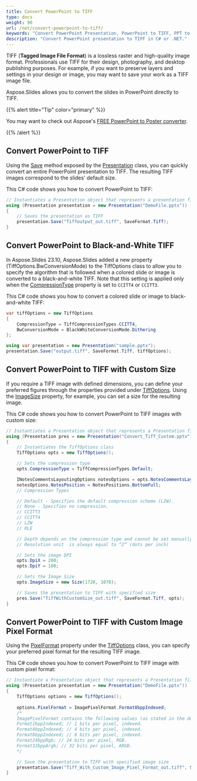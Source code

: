 ```yaml
---
title: Convert PowerPoint to TIFF
type: docs
weight: 90
url: /net/convert-powerpoint-to-tiff/
keywords: "Convert PowerPoint Presentation, PowerPoint to TIFF, PPT to TIFF, PPTX to TIFF, C#, Csharp, .NET, Aspose.Slides"
description: "Convert PowerPoint presentation to TIFF in C# or .NET."
---
```


TIFF (**Tagged Image File Format**) is a lossless raster and high-quality image format. Professionals use TIFF for their design, photography, and desktop publishing purposes. For example, if you want to preserve layers and settings in your design or image, you may want to save your work as a TIFF image file. 

Aspose.Slides allows you to convert the slides in PowerPoint directly to TIFF. 

{{% alert title="Tip" color="primary" %}}

You may want to check out Aspose's [FREE PowerPoint to Poster converter](https://products.aspose.app/slides/conversion/convert-ppt-to-poster-online).

{{% /alert %}}

## **Convert PowerPoint to TIFF**
Using the [Save](https://reference.aspose.com/slides/net/aspose.slides/presentation/save/) method exposed by the [Presentation](https://reference.aspose.com/slides/net/aspose.slides/presentation/) class, you can quickly convert an entire PowerPoint presentation to TIFF. The resulting TIFF images correspond to the slides' default size. 

This C# code shows you how to convert PowerPoint to TIFF:

```c#
// Instantiates a Presentation object that represents a presentation file
using (Presentation presentation = new Presentation("DemoFile.pptx"))
{
    // Saves the presentation as TIFF
    presentation.Save("Tiffoutput_out.tiff", SaveFormat.Tiff);
}
```

## **Convert PowerPoint to Black-and-White TIFF**

In Aspose.Slides 23.10, Aspose.Slides added a new property (TiffOptions.BwConversionMode) to the TiffOptions class to allow you to specify the algorithm that is followed when a colored slide or image is converted to a black-and-white TIFF. Note that this setting is applied only when the [CompressionType](https://reference.aspose.com/slides/net/aspose.slides.export/tiffoptions/compressiontype/) property is set to `CCITT4` or `CCITT3`.

This C# code shows you how to convert a colored slide or image to black-and-white TIFF:

```c#
var tiffOptions = new TiffOptions
{
    CompressionType = TiffCompressionTypes.CCITT4,
    BwConversionMode = BlackWhiteConversionMode.Dithering
};

using var presentation = new Presentation("sample.pptx");
presentation.Save("output.tiff", SaveFormat.Tiff, tiffOptions);
```

## **Convert PowerPoint to TIFF with Custom Size**

If you require a TIFF image with defined dimensions, you can define your preferred figures through the properties provided under [TiffOptions](https://reference.aspose.com/slides/net/aspose.slides.export/tiffoptions/). Using the [ImageSize](https://reference.aspose.com/slides/net/aspose.slides.export/tiffoptions/imagesize/) property, for example, you can set a size for the resulting image. 

This C# code shows you how to convert PowerPoint to TIFF images with custom size:

```c#
// Instantiates a Presentation object that represents a Presentation file
using (Presentation pres = new Presentation("Convert_Tiff_Custom.pptx"))
{
    // Instantiates the TiffOptions class
    TiffOptions opts = new TiffOptions();

    // Sets the compression type
    opts.CompressionType = TiffCompressionTypes.Default;

    INotesCommentsLayoutingOptions notesOptions = opts.NotesCommentsLayouting;
    notesOptions.NotesPosition = NotesPositions.BottomFull;
    // Compression Types

    // Default - Specifies the default compression scheme (LZW).
    // None - Specifies no compression.
    // CCITT3
    // CCITT4
    // LZW
    // RLE

    // Depth depends on the compression type and cannot be set manually.
    // Resolution unit  is always equal to “2” (dots per inch)

    // Sets the image DPI
    opts.DpiX = 200;
    opts.DpiY = 100;

    // Sets the Image Size
    opts.ImageSize = new Size(1728, 1078);

    // Saves the presentation to TIFF with specified size
    pres.Save("TiffWithCustomSize_out.tiff", SaveFormat.Tiff, opts);
}
```


## **Convert PowerPoint to TIFF with Custom Image Pixel Format**
Using the [PixelFormat](https://reference.aspose.com/slides/net/aspose.slides.export/tiffoptions/pixelformat/) property under the [TiffOptions](https://reference.aspose.com/slides/net/aspose.slides.export/tiffoptions) class, you can specify your preferred pixel format for the resulting TIFF image. 

This C# code shows you how to convert PowerPoint to TIFF image with custom pixel format:

```c#
// Instantiate a Presentation object that represents a Presentation file
using (Presentation presentation = new Presentation("DemoFile.pptx"))
{
    TiffOptions options = new TiffOptions();
   
    options.PixelFormat = ImagePixelFormat.Format8bppIndexed;
    /*
    ImagePixelFormat contains the following values (as stated in the documentation):
    Format1bppIndexed; // 1 bits per pixel, indexed.
    Format4bppIndexed; // 4 bits per pixel, indexed.
    Format8bppIndexed; // 8 bits per pixel, indexed.
    Format24bppRgb; // 24 bits per pixel, RGB.
    Format32bppArgb; // 32 bits per pixel, ARGB.
    */

    // Save the presentation to TIFF with specified image size
    presentation.Save("Tiff_With_Custom_Image_Pixel_Format_out.tiff", SaveFormat.Tiff, options);
}
```

